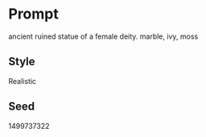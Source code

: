 # Prompt
ancient ruined statue of a female deity. marble, ivy, moss

## Style
Realistic

## Seed
1499737322
